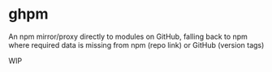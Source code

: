 ghpm
====

An npm mirror/proxy directly to modules on GitHub, falling back to npm where required data is missing from npm (repo link) or GitHub (version tags)

WIP
